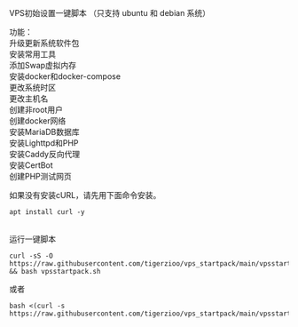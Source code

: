 VPS初始设置一键脚本 （只支持 ubuntu 和 debian 系统）

功能：\
升级更新系统软件包\
安装常用工具\
添加Swap虚拟内存\
安装docker和docker-compose\
更改系统时区\
更改主机名\
创建非root用户\
创建docker网络\
安装MariaDB数据库\
安装Lighttpd和PHP\
安装Caddy反向代理\
安装CertBot\
创建PHP测试网页

如果没有安装cURL，请先用下面命令安装。
```
apt install curl -y
```
\
运行一键脚本
```
curl -sS -O https://raw.githubusercontent.com/tigerzioo/vps_startpack/main/vpsstartpack.sh && bash vpsstartpack.sh
```
或者
```
bash <(curl -s https://raw.githubusercontent.com/tigerzioo/vps_startpack/main/vpsstartpack.sh)
```
